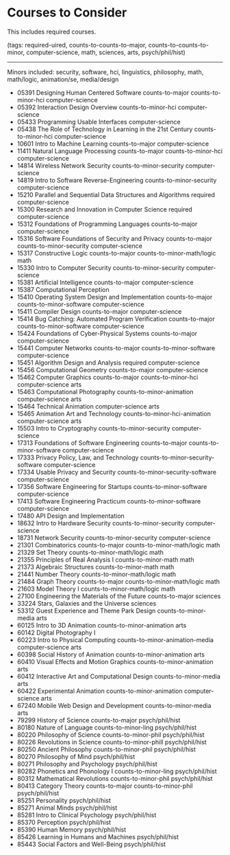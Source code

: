 # Courses to Consider

This includes required courses.

(tags: required-uired, counts-to-counts-to-major, counts-to-counts-to-minor, computer-science, math, sciences, arts, psych/phil/hist)

---

Minors included: security, software, hci, linguistics, philosophy, math, math/logic, animation/se, media/design

- 05391 Designing Human Centered Software counts-to-major counts-to-minor-hci computer-science
- 05392 Interaction Design Overview counts-to-minor-hci computer-science
- 05433 Programming Usable Interfaces computer-science
- 05438 The Role of Technology in Learning in the 21st Century counts-to-minor-hci computer-science
- 10601 Intro to Machine Learning counts-to-major computer-science
- 11411 Natural Language Processing counts-to-major counts-to-minor-hci computer-science
- 14814 Wireless Network Security counts-to-minor-security computer-science
- 14819 Intro to Software Reverse-Engineering counts-to-minor-security computer-science
- 15210 Parallel and Sequential Data Structures and Algorithms required computer-science
- 15300 Research and Innovation in Computer Science required computer-science
- 15312 Foundations of Programming Languages counts-to-major computer-science
- 15316 Software Foundations of Security and Privacy counts-to-major counts-to-minor-security computer-science
- 15317 Constructive Logic counts-to-major counts-to-minor-math/logic math
- 15330 Intro to Computer Security counts-to-minor-security computer-science
- 15381 Artificial Intelligence counts-to-major computer-science
- 15387 Computational Perception
- 15410 Operating System Design and Implementation counts-to-major counts-to-minor-software computer-science
- 15411 Compiler Design counts-to-major computer-science
- 15414 Bug Catching: Automated Program Verification counts-to-major counts-to-minor-software computer-science
- 15424 Foundations of Cyber-Physical Systems counts-to-major computer-science
- 15441 Computer Networks counts-to-major counts-to-minor-software computer-science
- 15451 Algorithm Design and Analysis required computer-science
- 15456 Computational Geometry counts-to-major computer-science
- 15462 Computer Graphics counts-to-major counts-to-minor-hci computer-science arts
- 15463 Computational Photography counts-to-minor-animation computer-science arts
- 15464 Technical Animation computer-science arts
- 15465 Animation Art and Technology counts-to-minor-hci-animation computer-science arts
- 15503 Intro to Cryptography counts-to-minor-security computer-science
- 17313 Foundations of Software Engineering counts-to-major counts-to-minor-software computer-science
- 17333 Privacy Policy, Law, and Technology counts-to-minor-security-software computer-science
- 17334 Usable Privacy and Security counts-to-minor-security-software computer-science
- 17356 Software Engineering for Startups counts-to-minor-software computer-science
- 17413 Software Engineering Practicum counts-to-minor-software computer-science
- 17480 API Design and Implementation
- 18632 Intro to Hardware Security counts-to-minor-security computer-science
- 18731 Network Security counts-to-minor-security computer-science
- 21301 Combinatorics counts-to-major counts-to-minor-math/logic math
- 21329 Set Theory counts-to-minor-math/logic math
- 21355 Principles of Real Analysis I counts-to-minor-math math
- 21373 Algebraic Structures counts-to-minor-math math
- 21441 Number Theory counts-to-minor-math/logic math
- 21484 Graph Theory counts-to-major counts-to-minor-math/logic math
- 21603 Model Theory I counts-to-minor-math/logic math
- 27100 Engineering the Materials of the Future counts-to-major sciences
- 33224 Stars, Galaxies and the Universe sciences
- 53312 Guest Experience and Theme Park Design counts-to-minor-media arts
- 60125 Intro to 3D Animation counts-to-minor-animation arts
- 60142 Digital Photography I
- 60223 Intro to Physical Computing counts-to-minor-animation-media computer-science arts
- 60398 Social History of Animation counts-to-minor-animation arts
- 60410 Visual Effects and Motion Graphics counts-to-minor-animation arts
- 60412 Interactive Art and Computational Design counts-to-minor-media arts
- 60422 Experimental Animation counts-to-minor-animation computer-science arts
- 67240 Mobile Web Design and Development counts-to-minor-media arts
- 79299 History of Science counts-to-major psych/phil/hist
- 80180 Nature of Language counts-to-minor-ling psych/phil/hist
- 80220 Philosophy of Science counts-to-minor-phil psych/phil/hist
- 80226 Revolutions in Science counts-to-minor-phill psych/phil/hist
- 80250 Ancient Philosophy counts-to-minor-phil psych/phil/hist
- 80270 Philosophy of Mind psych/phil/hist
- 80271 Philosophy and Psychology psych/phil/hist
- 80282 Phonetics and Phonology I counts-to-minor-ling psych/phil/hist
- 80312 Mathematical Revolutions counts-to-minor-phil psych/phil/hist
- 80413 Category Theory counts-to-major counts-to-minor-phil psych/phil/hist
- 85251 Personality psych/phil/hist
- 85271 Animal Minds psych/phil/hist
- 85281 Intro to Clinical Psychology psych/phil/hist
- 85370 Perception psych/phil/hist
- 85390 Human Memory psych/phil/hist
- 85426 Learning in Humans and Machines psych/phil/hist
- 85443 Social Factors and Well-Being psych/phil/hist
